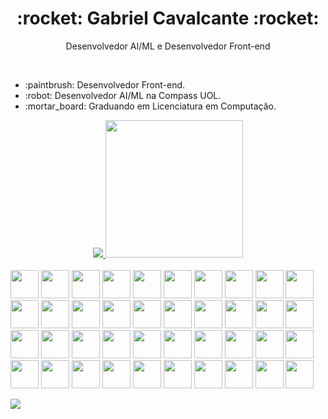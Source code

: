 <h1 align="center">:rocket: Gabriel Cavalcante :rocket:</h1>
<p align="center">Desenvolvedor AI/ML e Desenvolvedor Front-end</p>
<br>

<ul>
	<li>:paintbrush: Desenvolvedor Front-end.</li>
	<li>:robot: Desenvolvedor AI/ML na Compass UOL.</li>
	<li>:mortar_board: Graduando em Licenciatura em Computação.</li>
</ul>

<div align="center">
  <a href="https://github.com/zolppy">
  <img height="" src="https://github-readme-stats.vercel.app/api?username=zolppy&theme=neon&show_icons=true&show=reviews&include_all_commits=true&count_private=true" />
  <img height="220em" src="https://github-readme-stats.vercel.app/api/top-langs/?username=zolppy&layout=compact&langs_count=99&theme=neon"/>
</div>

<br>

<div style="display: inline-block">
  <img width="45px" src="https://cdn.jsdelivr.net/gh/devicons/devicon@latest/icons/html5/html5-original.svg" />
  <img width="45px" src="https://cdn.jsdelivr.net/gh/devicons/devicon@latest/icons/sass/sass-original.svg" />
  <img width="45px" src="https://cdn.jsdelivr.net/gh/devicons/devicon@latest/icons/css3/css3-original.svg" />
  <img width="45px" src="https://cdn.jsdelivr.net/gh/devicons/devicon@latest/icons/javascript/javascript-original.svg" />
  <img width="45px" src="https://cdn.jsdelivr.net/gh/devicons/devicon@latest/icons/typescript/typescript-original.svg" />
  <img width="45px" src="https://cdn.jsdelivr.net/gh/devicons/devicon@latest/icons/tailwindcss/tailwindcss-original.svg" />
  <img width="45px" src="https://cdn.jsdelivr.net/gh/devicons/devicon@latest/icons/react/react-original.svg" />
  <img width="45px" src="https://cdn.jsdelivr.net/gh/devicons/devicon@latest/icons/java/java-original.svg" />
  <img width="45px" src="https://cdn.jsdelivr.net/gh/devicons/devicon@latest/icons/c/c-original.svg" />
  <img width="45px" src="https://cdn.jsdelivr.net/gh/devicons/devicon@latest/icons/npm/npm-original-wordmark.svg" />
  <img width="45px" src="https://cdn.jsdelivr.net/gh/devicons/devicon@latest/icons/vscode/vscode-original.svg" />
  <img width="45px" src="https://cdn.jsdelivr.net/gh/devicons/devicon@latest/icons/bash/bash-original.svg" />
  <img width="45px" src="https://cdn.jsdelivr.net/gh/devicons/devicon@latest/icons/debian/debian-original.svg" />
  <img width="45px" src="https://cdn.jsdelivr.net/gh/devicons/devicon@latest/icons/eslint/eslint-original.svg" />
  <img width="45px" src="https://cdn.jsdelivr.net/gh/devicons/devicon@latest/icons/git/git-original.svg" />
  <img width="45px" src="https://cdn.jsdelivr.net/gh/devicons/devicon@latest/icons/github/github-original.svg" />
  <img width="45px" src="https://cdn.jsdelivr.net/gh/devicons/devicon@latest/icons/json/json-original.svg" />
  <img width="45px" src="https://cdn.jsdelivr.net/gh/devicons/devicon@latest/icons/linux/linux-original.svg" />
  <img width="45px" src="https://cdn.jsdelivr.net/gh/devicons/devicon@latest/icons/nextjs/nextjs-original.svg" />
  <img width="45px" src="https://cdn.jsdelivr.net/gh/devicons/devicon@latest/icons/nodejs/nodejs-original-wordmark.svg" />
  <img width="45px" src="https://cdn.jsdelivr.net/gh/devicons/devicon@latest/icons/postman/postman-original.svg" />
  <img width="45px" src="https://cdn.jsdelivr.net/gh/devicons/devicon@latest/icons/express/express-original-wordmark.svg" />
  <img width="45px" src="https://cdn.jsdelivr.net/gh/devicons/devicon@latest/icons/postgresql/postgresql-original-wordmark.svg" />
  <img width="45px" src="https://cdn.jsdelivr.net/gh/devicons/devicon@latest/icons/babel/babel-original.svg" />
  <img width="45px" src="https://cdn.jsdelivr.net/gh/devicons/devicon@latest/icons/chrome/chrome-original.svg" />
  <img width="45px" src="https://cdn.jsdelivr.net/gh/devicons/devicon@latest/icons/devicon/devicon-original.svg" />
  <img width="45px" src="https://cdn.jsdelivr.net/gh/devicons/devicon@latest/icons/docker/docker-original.svg" />
  <img width="45px" src="https://cdn.jsdelivr.net/gh/devicons/devicon@latest/icons/firefox/firefox-original.svg" />
  <img width="45px" src="https://cdn.jsdelivr.net/gh/devicons/devicon@latest/icons/linkedin/linkedin-original.svg" />
  <img width="45px" src="https://cdn.jsdelivr.net/gh/devicons/devicon@latest/icons/markdown/markdown-original.svg" />
  <img width="45px" src="https://cdn.jsdelivr.net/gh/devicons/devicon@latest/icons/nano/nano-original.svg" />
  <img width="45px" src="https://cdn.jsdelivr.net/gh/devicons/devicon@latest/icons/nodemon/nodemon-original.svg" />
  <img width="45px" src="https://cdn.jsdelivr.net/gh/devicons/devicon@latest/icons/postcss/postcss-original-wordmark.svg" />
  <img width="45px" src="https://cdn.jsdelivr.net/gh/devicons/devicon@latest/icons/python/python-original-wordmark.svg" />
  <img width="45px" src="https://cdn.jsdelivr.net/gh/devicons/devicon@latest/icons/reactrouter/reactrouter-original-wordmark.svg" />
  <img width="45px" src="https://cdn.jsdelivr.net/gh/devicons/devicon@latest/icons/sequelize/sequelize-original-wordmark.svg" />
  <img width="45px" src="https://cdn.jsdelivr.net/gh/devicons/devicon@latest/icons/terraform/terraform-original-wordmark.svg" />
  <img width="45px" src="https://cdn.jsdelivr.net/gh/devicons/devicon@latest/icons/ubuntu/ubuntu-original-wordmark.svg" />
  <img width="45px" src="https://cdn.jsdelivr.net/gh/devicons/devicon@latest/icons/v8/v8-original.svg" />
  <img width="45px" src="https://cdn.jsdelivr.net/gh/devicons/devicon@latest/icons/vite/vite-original-wordmark.svg" />
</div>

<br>

<span>[![](https://visitcount.itsvg.in/api?id=zolppy&icon=5&color=12)](https://visitcount.itsvg.in)</span>
